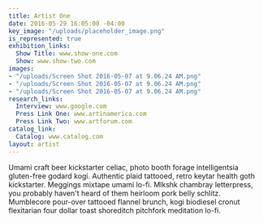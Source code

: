 ```yaml
---
title: Artist One
date: 2016-05-29 16:05:00 -04:00
key_image: "/uploads/placeholder_image.png"
is_represented: true
exhibition_links:
  Show Title: www.show-one.com
  Show: www.show-two.com
images:
- "/uploads/Screen Shot 2016-05-07 at 9.06.24 AM.png"
- "/uploads/Screen Shot 2016-05-07 at 9.06.24 AM.png"
- "/uploads/Screen Shot 2016-05-07 at 9.06.24 AM.png"
research_links:
  Interview: www.google.com
  Press Link One: www.artinamerica.com
  Press Link Two: www.artforum.com
catalog_link:
  Catalog: www.catalog.com
layout: artist
---
```


Umami craft beer kickstarter celiac, photo booth forage intelligentsia gluten-free godard kogi. Authentic plaid tattooed, retro keytar health goth kickstarter. Meggings mixtape umami lo-fi. Mlkshk chambray letterpress, you probably haven't heard of them heirloom pork belly schlitz. Mumblecore pour-over tattooed flannel brunch, kogi biodiesel cronut flexitarian four dollar toast shoreditch pitchfork meditation lo-fi.